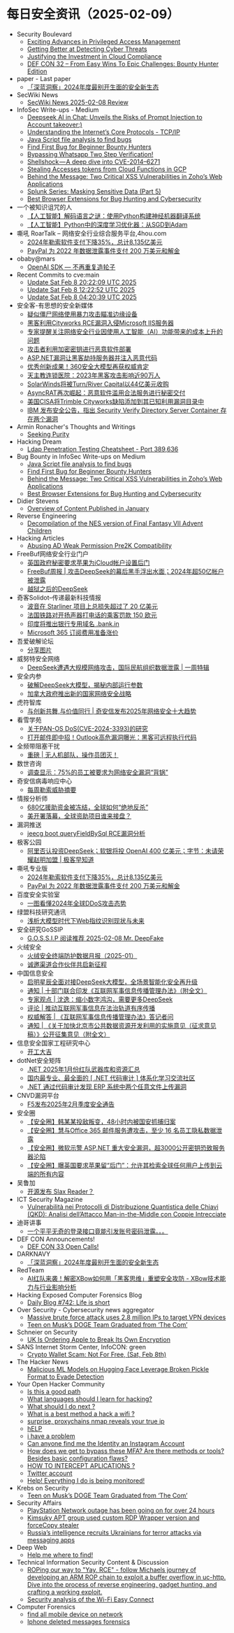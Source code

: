 # 每日安全资讯（2025-02-09）

- Security Boulevard
  - [Exciting Advances in Privileged Access Management](https://securityboulevard.com/2025/02/exciting-advances-in-privileged-access-management/)
  - [Getting Better at Detecting Cyber Threats](https://securityboulevard.com/2025/02/getting-better-at-detecting-cyber-threats/)
  - [Justifying the Investment in Cloud Compliance](https://securityboulevard.com/2025/02/justifying-the-investment-in-cloud-compliance/)
  - [DEF CON 32 – From Easy Wins To Epic Challenges: Bounty Hunter Edition](https://securityboulevard.com/2025/02/def-con-32-from-easy-wins-to-epic-challenges-bounty-hunter-edition/)
- paper - Last paper
  - [「深蓝洞察」2024年度最别开生面的安全新生态](https://paper.seebug.org/3275/)
- SecWiki News
  - [SecWiki News 2025-02-08 Review](http://www.sec-wiki.com/?2025-02-08)
- InfoSec Write-ups - Medium
  - [Deepseek AI in Chat: Unveils the Risks of Prompt Injection to Account takeover:)](https://infosecwriteups.com/deepseek-ai-in-chat-unveils-the-risks-of-prompt-injection-to-account-takeover-4c1927a38788?source=rss----7b722bfd1b8d---4)
  - [Understanding the Internet’s Core Protocols - TCP/IP](https://infosecwriteups.com/understanding-the-internets-core-protocols-1e2a63b31774?source=rss----7b722bfd1b8d---4)
  - [Java Script file analysis to find bugs](https://infosecwriteups.com/java-script-file-analysis-to-find-bugs-1fb865fee83e?source=rss----7b722bfd1b8d---4)
  - [Find First Bug for Beginner Bounty Hunters](https://infosecwriteups.com/find-first-bug-for-beginner-bounty-hunters-533f2da9dab1?source=rss----7b722bfd1b8d---4)
  - [Bypassing Whatsapp Two Step Verification!](https://infosecwriteups.com/bypassing-whatsapp-two-step-verification-1d7df1248712?source=rss----7b722bfd1b8d---4)
  - [Shellshock — A deep dive into CVE-2014–6271](https://infosecwriteups.com/shellshock-a-deep-dive-into-cve-2014-6271-3eb5b33e5de6?source=rss----7b722bfd1b8d---4)
  - [Stealing Accesses tokens from Cloud Functions in GCP](https://infosecwriteups.com/stealing-accesses-tokens-from-cloud-functions-in-gcp-e2593dd4a4bf?source=rss----7b722bfd1b8d---4)
  - [Behind the Message: Two Critical XSS Vulnerabilities in Zoho’s Web Applications](https://infosecwriteups.com/behind-the-message-two-critical-xss-vulnerabilities-in-zohos-web-applications-86aa42887129?source=rss----7b722bfd1b8d---4)
  - [Splunk Series: Masking Sensitive Data (Part 5)](https://infosecwriteups.com/splunk-series-masking-sensitive-data-part-5-d3240dd110c9?source=rss----7b722bfd1b8d---4)
  - [Best Browser Extensions for Bug Hunting and Cybersecurity](https://infosecwriteups.com/best-browser-extensions-for-bug-hunting-and-cybersecurity-77faf6bd8188?source=rss----7b722bfd1b8d---4)
- 一个被知识诅咒的人
  - [【人工智能】解码语言之谜：使用Python构建神经机器翻译系统](https://blog.csdn.net/nokiaguy/article/details/145513099)
  - [【人工智能】Python中的深度学习优化器：从SGD到Adam](https://blog.csdn.net/nokiaguy/article/details/145513088)
- 嘶吼 RoarTalk – 网络安全行业综合服务平台,4hou.com
  - [2024年勒索软件支付下降35%，总计8.135亿美元](https://www.4hou.com/posts/NGG8)
  - [PayPal 为 2022 年数据泄露事件支付 200 万美元和解金](https://www.4hou.com/posts/zA42)
- obaby@mars
  - [OpenAI SDK — 不再重复造轮子](https://h4ck.org.cn/2025/02/19153)
- Recent Commits to cve:main
  - [Update Sat Feb  8 20:22:09 UTC 2025](https://github.com/trickest/cve/commit/6c175b59733bf026ba83b958782c587ef5838b39)
  - [Update Sat Feb  8 12:22:52 UTC 2025](https://github.com/trickest/cve/commit/f3235fe7136658928ec90e42b3929882eb3118a3)
  - [Update Sat Feb  8 04:20:39 UTC 2025](https://github.com/trickest/cve/commit/974dc2643cc7128ba508a5b13d9734f2c36c079b)
- 安全客-有思想的安全新媒体
  - [疑似僵尸网络使用暴力攻击瞄准边缘设备](https://www.anquanke.com/post/id/303990)
  - [黑客利用Cityworks RCE漏洞入侵Microsoft IIS服务器](https://www.anquanke.com/post/id/303987)
  - [专家提醒关注网络安全行业因使用人工智能（AI）功能带来的成本上升的问题](https://www.anquanke.com/post/id/303984)
  - [攻击者利用加密密钥进行恶意软件部署](https://www.anquanke.com/post/id/303981)
  - [ASP.NET漏洞让黑客劫持服务器并注入恶意代码](https://www.anquanke.com/post/id/303978)
  - [优秀创新成果！360安全大模型再获权威肯定](https://www.anquanke.com/post/id/303969)
  - [天主教连锁医院：2023年黑客攻击影响近90万人](https://www.anquanke.com/post/id/303966)
  - [SolarWinds将被Turn/River Capital以44亿美元收购](https://www.anquanke.com/post/id/303963)
  - [AsyncRAT再次崛起：恶意软件滥用合法服务进行秘密交付](https://www.anquanke.com/post/id/303958)
  - [美国CISA将Trimble Cityworks缺陷添加到其已知利用漏洞目录中](https://www.anquanke.com/post/id/303955)
  - [IBM 发布安全公告，指出 Security Verify Directory Server Container 存在两个漏洞](https://www.anquanke.com/post/id/303950)
- Armin Ronacher's Thoughts and Writings
  - [Seeking Purity](http://lucumr.pocoo.org/2025/2/8/seeking-purity)
- Hacking Dream
  - [Ldap Penetration Testing Cheatsheet - Port 389,636](https://www.hackingdream.net/2025/02/ldap-penetration-testing-cheatsheet-port-389-port-636.html)
- Bug Bounty in InfoSec Write-ups on Medium
  - [Java Script file analysis to find bugs](https://infosecwriteups.com/java-script-file-analysis-to-find-bugs-1fb865fee83e?source=rss----7b722bfd1b8d--bug_bounty)
  - [Find First Bug for Beginner Bounty Hunters](https://infosecwriteups.com/find-first-bug-for-beginner-bounty-hunters-533f2da9dab1?source=rss----7b722bfd1b8d--bug_bounty)
  - [Behind the Message: Two Critical XSS Vulnerabilities in Zoho’s Web Applications](https://infosecwriteups.com/behind-the-message-two-critical-xss-vulnerabilities-in-zohos-web-applications-86aa42887129?source=rss----7b722bfd1b8d--bug_bounty)
  - [Best Browser Extensions for Bug Hunting and Cybersecurity](https://infosecwriteups.com/best-browser-extensions-for-bug-hunting-and-cybersecurity-77faf6bd8188?source=rss----7b722bfd1b8d--bug_bounty)
- Didier Stevens
  - [Overview of Content Published in January](https://blog.didierstevens.com/2025/02/08/overview-of-content-published-in-january-9/)
- Reverse Engineering
  - [Decompilation of the NES version of Final Fantasy VII Advent Children](https://www.reddit.com/r/ReverseEngineering/comments/1ikhw28/decompilation_of_the_nes_version_of_final_fantasy/)
- Hacking Articles
  - [Abusing AD Weak Permission Pre2K Compatibility](https://www.hackingarticles.in/abusing-ad-weak-permission-pre2k-compatibility/)
- FreeBuf网络安全行业门户
  - [英国政府秘密要求苹果为iCloud帐户设置后门](https://www.freebuf.com/articles/421272.html)
  - [FreeBuf周报 | 攻击DeepSeek的幕后黑手浮出水面；2024年超50亿帐户被泄露](https://www.freebuf.com/news/421263.html)
  - [越狱之后的DeepSeek](https://www.freebuf.com/articles/neopoints/421259.html)
- 奇客Solidot–传递最新科技情报
  - [波音在 Starliner 项目上总损失超过了 20 亿美元](https://www.solidot.org/story?sid=80504)
  - [法国铁路对开扬声器打电话的乘客罚款 150 欧元](https://www.solidot.org/story?sid=80503)
  - [印度将推出银行专用域名 .bank.in](https://www.solidot.org/story?sid=80502)
  - [Microsoft 365 订阅费用准备涨价](https://www.solidot.org/story?sid=80501)
- 吾爱破解论坛
  - [分享图片](https://mp.weixin.qq.com/s?__biz=MjM5Mjc3MDM2Mw==&mid=2651141696&idx=1&sn=0a14f4df05fb0bd3303b10853667c3b6&chksm=bd50a6148a272f0243160395f538c61a1be70d773f3dd72472b28038195a9fc834d1bbfff424&scene=58&subscene=0#rd)
- 威努特安全网络
  - [DeepSeek遭遇大规模网络攻击，国际民航组织数据泄露 | 一周特辑](https://mp.weixin.qq.com/s?__biz=MzAwNTgyODU3NQ==&mid=2651130925&idx=1&sn=c5c482139a1458a79f9f7c05afa6cc39&chksm=80e7169db7909f8bf5525ff5a17db30e090d0a5bae0a4bf42c9cc150f6552ef83dc75e655e0f&scene=58&subscene=0#rd)
- 安全内参
  - [破解DeepSeek大模型，揭秘内部运行参数](https://mp.weixin.qq.com/s?__biz=MzI4NDY2MDMwMw==&mid=2247513673&idx=1&sn=7a12aa615f1328b3ccd6f00b68d635ab&chksm=ebfaf169dc8d787fe2bbed4c146f004952f73826cba73364e8c1e7cba63b7b0950498a88814b&scene=58&subscene=0#rd)
  - [加拿大政府推出新的国家网络安全战略](https://mp.weixin.qq.com/s?__biz=MzI4NDY2MDMwMw==&mid=2247513673&idx=2&sn=f85f3d0f08d0288c8ed0b30649463a89&chksm=ebfaf169dc8d787f4bee2dfdaa913c92f86aa5e793456094628ff407567e62d20952e8322eff&scene=58&subscene=0#rd)
- 虎符智库
  - [与创新共舞,与价值同行 | 奇安信发布2025年网络安全十大趋势](https://mp.weixin.qq.com/s?__biz=MzIwNjYwMTMyNQ==&mid=2247492950&idx=1&sn=bdd02b5b8d3256bb540275782157b1a8&chksm=971d8854a06a0142f4f654a46d4213750a324bb01c97fc2b718b39b2e21b1c3c403971160dd2&scene=58&subscene=0#rd)
- 看雪学苑
  - [关于PAN-OS DoS(CVE-2024-3393)的研究](https://mp.weixin.qq.com/s?__biz=MjM5NTc2MDYxMw==&mid=2458589341&idx=1&sn=c57db95a9d3d5f4d3d5993b9e4d2398e&chksm=b18c281786fba101700fc813e084e65b0cbcf50b8690c4c0193b006c0228dc298b9dfb187189&scene=58&subscene=0#rd)
  - [打开邮件即中招！Outlook高危漏洞曝光：黑客可远程执行代码](https://mp.weixin.qq.com/s?__biz=MjM5NTc2MDYxMw==&mid=2458589341&idx=2&sn=698cf3be8150d9f8778afdf43da1a5ae&chksm=b18c281786fba10119471d2669a6ee3e5ea59ed667e0f945a2b14c65bca52e844932e4e21204&scene=58&subscene=0#rd)
- 全频带阻塞干扰
  - [重磅 | 无人机部队，操作员团灭！](https://mp.weixin.qq.com/s?__biz=MzIzMzE2OTQyNA==&mid=2648958413&idx=1&sn=9c6fb71ec64e54b29c53b218d6aba0c2&chksm=f09ef2b2c7e97ba4512dbc77dc686686fe506024b83b72cae3ab91c76bc701c02efb35270b60&scene=58&subscene=0#rd)
- 数世咨询
  - [调查显示：75%的员工被要求为网络安全漏洞“背锅”](https://mp.weixin.qq.com/s?__biz=MzkxNzA3MTgyNg==&mid=2247535347&idx=1&sn=0808616c79a4ed7ba6480d99bbb327f5&chksm=c144384ef633b158e939ba678d6f41044991803e662527a37e16277b07549c6729a87271e18b&scene=58&subscene=0#rd)
- 奇安信病毒响应中心
  - [每周勒索威胁摘要](https://mp.weixin.qq.com/s?__biz=MzI5Mzg5MDM3NQ==&mid=2247498249&idx=1&sn=4713fbf4b9a62af314a6d05b16cfed87&chksm=ec698a21db1e0337b87215b697cf1fd0ce712b16251a07679c4d0a20d2fdb82338638385bfd7&scene=58&subscene=0#rd)
- 情报分析师
  - [680亿援助资金被冻结，全球如何“绝地反杀”](https://mp.weixin.qq.com/s?__biz=MzA3Mjc1MTkwOA==&mid=2650559577&idx=1&sn=0d2f20d6447285c18a00d16a6b4f2aa9&chksm=87117a12b066f3046199580c951d9ae0a26fb22cb0b6990921783ac5617c5571de06640e4803&scene=58&subscene=0#rd)
  - [美开署落幕，全球资助项目谁来接盘？](https://mp.weixin.qq.com/s?__biz=MzA3Mjc1MTkwOA==&mid=2650559577&idx=2&sn=e7882ecb7f7ce6085face6d8b5fe4af0&chksm=87117a12b066f304bdd3e5f0e298215e3e634d852de477747f962cb46ac176fffdda027086b8&scene=58&subscene=0#rd)
- 漏洞推送
  - [jeecg boot queryFieldBySql RCE漏洞分析](https://mp.weixin.qq.com/s?__biz=MzU5MTExMjYwMA==&mid=2247485714&idx=1&sn=d2721f2a3ceb2471b5a257e93513b64f&chksm=fe32b9e5c94530f35ade04d90f80611efc881e3e30cb0e2ec02661c6e253734c31c0b5e2062d&scene=58&subscene=0#rd)
- 极客公园
  - [阿里否认投资DeepSeek；软银将投 OpenAI 400 亿美元；字节：未请荣耀赵明加盟 | 极客早知道](https://mp.weixin.qq.com/s?__biz=MTMwNDMwODQ0MQ==&mid=2653073479&idx=1&sn=9e23de479878ac6adb8d8c291c8245ed&chksm=7e57cdf1492044e7d9d30bd36d923e238b6c944ce5f4e98f534b3ea190a5128c300eff744671&scene=58&subscene=0#rd)
- 嘶吼专业版
  - [2024年勒索软件支付下降35%，总计8.135亿美元](https://mp.weixin.qq.com/s?__biz=MzI0MDY1MDU4MQ==&mid=2247581056&idx=1&sn=5ecfda0d951c036d77f3d60b2e2364dc&chksm=e9146dbade63e4ac15a9c8f4c4c0484a47cd6bdeddc3c6a160c12e6744e99ed9c60800a255e6&scene=58&subscene=0#rd)
  - [PayPal 为 2022 年数据泄露事件支付 200 万美元和解金](https://mp.weixin.qq.com/s?__biz=MzI0MDY1MDU4MQ==&mid=2247581056&idx=2&sn=a384a85b970e62955065d31054fd2ed0&chksm=e9146dbade63e4ac427028c378977467772ac47074a102b2b24ca89507eefcb8cafe0f3067b9&scene=58&subscene=0#rd)
- 百度安全实验室
  - [一图看懂2024年全球DDoS攻击态势](https://mp.weixin.qq.com/s?__biz=MzA3NTQ3ODI0NA==&mid=2247487636&idx=1&sn=f3ec1c1cac0fa03dc06305195ead62a1&chksm=9f6eb51fa8193c09c829990b50b04937b9ec9045303fe206eceb443edf11e5b6ba6c80d59570&scene=58&subscene=0#rd)
- 绿盟科技研究通讯
  - [浅析大模型时代下Web指纹识别现状与未来](https://mp.weixin.qq.com/s?__biz=MzIyODYzNTU2OA==&mid=2247498284&idx=1&sn=029b662ca7283b0701a75459a3377967&chksm=e84c5cf3df3bd5e59ffcb059aed33ac10569b635186a505da32fcb5f315eb26eb4d9879954a3&scene=58&subscene=0#rd)
- 安全研究GoSSIP
  - [G.O.S.S.I.P 阅读推荐 2025-02-08 Mr. DeepFake](https://mp.weixin.qq.com/s?__biz=Mzg5ODUxMzg0Ng==&mid=2247499685&idx=1&sn=2192b3d03b98204560ae0c5e42ea964b&chksm=c063d17cf714586aeab7c4db1d973a46815a8e2c51f05214d2231d1a4eea83367248310975e1&scene=58&subscene=0#rd)
- 火绒安全
  - [火绒安全终端防护数据月报（2025-01）](https://mp.weixin.qq.com/s?__biz=MzI3NjYzMDM1Mg==&mid=2247522029&idx=1&sn=511048e2912e3ef73b4f5d7412f978b4&chksm=eb7048d2dc07c1c4151554630273cbbc32d32fa02997bcf64e4c907c87b11ec85d965bf5f8de&scene=58&subscene=0#rd)
  - [诚邀渠道合作伙伴共启新征程](https://mp.weixin.qq.com/s?__biz=MzI3NjYzMDM1Mg==&mid=2247522029&idx=2&sn=d3c1c90446f867333ffb425a66065778&chksm=eb7048d2dc07c1c4cde4410b26ae7abeee4a82549a65020d0eb69e8d1ddffedcd54958dfa70d&scene=58&subscene=0#rd)
- 中国信息安全
  - [启明星辰全面对接DeepSeek大模型，全场景智能化安全再升级](https://mp.weixin.qq.com/s?__biz=MzA5MzE5MDAzOA==&mid=2664236274&idx=1&sn=e91ce8b77df27a2dfb590365ca94976d&chksm=8b58060bbc2f8f1df7aca5660a3c62ea6688e37b5df613de349d5a77f63483e9db248c503757&scene=58&subscene=0#rd)
  - [通知 | 十部门联合印发《互联网军事信息传播管理办法》（附全文）](https://mp.weixin.qq.com/s?__biz=MzA5MzE5MDAzOA==&mid=2664236274&idx=2&sn=07b0b13ef2f138cb5ed32d87505eb662&chksm=8b58060bbc2f8f1d248b880ad5540233038260f9a59a51894dc0ebe104227eaa3341feb48055&scene=58&subscene=0#rd)
  - [专家观点 | 沈逸：缩小数字鸿沟，需要更多DeepSeek](https://mp.weixin.qq.com/s?__biz=MzA5MzE5MDAzOA==&mid=2664236274&idx=3&sn=d2c2fa82cb70f8f522930fd0f1635a5b&chksm=8b58060bbc2f8f1d5ae98a24bbc5f944876393d28f71aae16665196b47fd82e39b753b57d11a&scene=58&subscene=0#rd)
  - [评论 | 推动互联网军事信息在法治轨道有序传播](https://mp.weixin.qq.com/s?__biz=MzA5MzE5MDAzOA==&mid=2664236274&idx=4&sn=8ecd4d2831a7405a83c5e9b765174f18&chksm=8b58060bbc2f8f1dffa50706101deb9f7d5748182f9ca846119fd7c410193b43097a16021bf8&scene=58&subscene=0#rd)
  - [权威解答 | 《互联网军事信息传播管理办法》答记者问](https://mp.weixin.qq.com/s?__biz=MzA5MzE5MDAzOA==&mid=2664236274&idx=5&sn=85eee2b7576e5ff7d92dd4212d5a9758&chksm=8b58060bbc2f8f1d226a09aff583a06883b2e2db2a70110e1a60da6d7a1d8a09d2c79d0ff4c9&scene=58&subscene=0#rd)
  - [通知 | 《关于加快北京市公共数据资源开发利用的实施意见（征求意见稿）》公开征集意见（附全文）](https://mp.weixin.qq.com/s?__biz=MzA5MzE5MDAzOA==&mid=2664236274&idx=6&sn=6e09491eefd574c1132918c14102bf3b&chksm=8b58060bbc2f8f1d2e80c6bfbf0c73dff43c6eef941ca719af33958cef906328991c1f5e0fa1&scene=58&subscene=0#rd)
- 信息安全国家工程研究中心
  - [开工大吉](https://mp.weixin.qq.com/s?__biz=MzU5OTQ0NzY3Ng==&mid=2247498794&idx=1&sn=d7a68c3dbd4ff60db4e8eaad1f906f68&chksm=feb67d39c9c1f42ffff5200522ba2796e49cf81239bcae14b019493993ce9f479a4270e00e5e&scene=58&subscene=0#rd)
- dotNet安全矩阵
  - [.NET 2025年1月份红队武器库和资源汇总](https://mp.weixin.qq.com/s?__biz=MzUyOTc3NTQ5MA==&mid=2247498815&idx=1&sn=8dc6f297de7e1180c1264303c2c6f471&chksm=fa5952d2cd2edbc493f88b9f9b3ccbd50390df3c25ef023632e7877596bef0d5be1c7e158f32&scene=58&subscene=0#rd)
  - [国内最专业、最全面的 [ .NET 代码审计 ] 体系化学习交流社区](https://mp.weixin.qq.com/s?__biz=MzUyOTc3NTQ5MA==&mid=2247498815&idx=2&sn=85710d2cfdfc5c86004a24ea6d99971e&chksm=fa5952d2cd2edbc4de88ff8ccaae64b2a76930ff977ce57ab574d7f163766486fa88c39660f8&scene=58&subscene=0#rd)
  - [.NET 通过代码审计发现 ERP 系统中两个任意文件上传漏洞](https://mp.weixin.qq.com/s?__biz=MzUyOTc3NTQ5MA==&mid=2247498815&idx=3&sn=9a01cd47406b7a4683da0dae1b3e9b18&chksm=fa5952d2cd2edbc442b759c403bdf0a059de4fa968c34f1b0caf0c87bbef6cd428d5f73435b5&scene=58&subscene=0#rd)
- CNVD漏洞平台
  - [F5发布2025年2月季度安全通告](https://mp.weixin.qq.com/s?__biz=MzU3ODM2NTg2Mg==&mid=2247495748&idx=1&sn=8c6a58f6c3dd203b1174ca7336ff2e35&chksm=fd74c08dca03499b73a4becee8c9fe9d7671a7ace7735244fe83cbf8829b985e22a7a8cb9a3f&scene=58&subscene=0#rd)
- 安全圈
  - [【安全圈】韩某某投敌叛变，48小时内被国安抓捕归案](https://mp.weixin.qq.com/s?__biz=MzIzMzE4NDU1OQ==&mid=2652067706&idx=1&sn=7f31eb8f0f2b9706fa2bb95c56de54b9&chksm=f36e7b3ac419f22c55d5a879ae1649b74b2ac428d3f0aad69792fe7d53a7ef10b37a1e2114a0&scene=58&subscene=0#rd)
  - [【安全圈】慧与Office 365 邮件服务遭攻击，至少 16 名员工隐私数据泄露](https://mp.weixin.qq.com/s?__biz=MzIzMzE4NDU1OQ==&mid=2652067706&idx=2&sn=3fed7e8c8d5ff870c7d74733e568e26f&chksm=f36e7b3ac419f22c852d52372641a9c901e8d3e3fe31e70be455704c42afe4bb03c8c7a56e0d&scene=58&subscene=0#rd)
  - [【安全圈】微软示警 ASP.NET 重大安全漏洞，超3000公开密钥恐致服务器沦陷](https://mp.weixin.qq.com/s?__biz=MzIzMzE4NDU1OQ==&mid=2652067706&idx=3&sn=42ec007bcefb5e73b814bbd77c03cb62&chksm=f36e7b3ac419f22c0aa5f3c78e3e31516b294c0da5d9a1a774b2f775fabec0b7b1f7b067ad5d&scene=58&subscene=0#rd)
  - [【安全圈】曝英国要求苹果留“后门”：允许其检索全球任何用户上传到云端的所有内容](https://mp.weixin.qq.com/s?__biz=MzIzMzE4NDU1OQ==&mid=2652067706&idx=4&sn=932d329534a041f36ccec808cef39b2e&chksm=f36e7b3ac419f22c829705ed01793daf3fe67cd1130f40f379dba879083a22597c71f1066db8&scene=58&subscene=0#rd)
- 吴鲁加
  - [开源发布 Slax Reader？](https://mp.weixin.qq.com/s?__biz=Mzg5NDY4ODM1MA==&mid=2247485184&idx=1&sn=5631150794f13f2af1509777b8340a76&chksm=c01a8a31f76d032737ce1151b4b5293e420adca18276fe745d55c96b334b6a287e25f73bfccf&scene=58&subscene=0#rd)
- ICT Security Magazine
  - [Vulnerabilità nei Protocolli di Distribuzione Quantistica delle Chiavi (QKD): Analisi dell’Attacco Man-in-the-Middle con Coppie Intrecciate](https://www.ictsecuritymagazine.com/articoli/qkd-distribuzione-quantistica-delle-chiavi/)
- 迪哥讲事
  - [一个平平无奇的登录接口竟能引发账号密码泄露。。。](https://mp.weixin.qq.com/s?__biz=MzIzMTIzNTM0MA==&mid=2247497053&idx=1&sn=91d7f7e22c6d6db8032665c677533a24&chksm=e8a5ff3edfd27628bf9a58720d45c2076abbfc9bbf8c06ea6dd91f2b60cfab4f45c08a5f4369&scene=58&subscene=0#rd)
- DEF CON Announcements!
  - [DEF CON 33 Open Calls!](https://defcon.org/html/defcon-33/dc-33-cfi.html)
- DARKNAVY
  - [「深蓝洞察」2024年度最别开生面的安全新生态](https://mp.weixin.qq.com/s?__biz=MzkyMjM5MTk3NQ==&mid=2247486504&idx=1&sn=fff708ca8372d5cf0183975c5d41dcc7&chksm=c1f448e0f683c1f6613ad03fa0ca5276f0d759940464c645756ad3c1e669f44e4bed94bdafb1&scene=58&subscene=0#rd)
- RedTeam
  - [AI红队来袭！解密XBow如何用「黑客思维」重塑安全攻防 - XBow技术能力与行业影响分析](https://mp.weixin.qq.com/s?__biz=Mzg5NjAxNjc5OQ==&mid=2247484043&idx=1&sn=2242396f541a9c23ae6a61e46d0ae5d3&chksm=c006ca7bf771436d2e177f29c9be6656568496e8c50493042a4d32dce2fb80e267dfcd554275&scene=58&subscene=0#rd)
- Hacking Exposed Computer Forensics Blog
  - [Daily Blog #742: Life is short](https://www.hecfblog.com/2025/02/daily-blog-742-life-is-short.html)
- Over Security - Cybersecurity news aggregator
  - [Massive brute force attack uses 2.8 million IPs to target VPN devices](https://www.bleepingcomputer.com/news/security/massive-brute-force-attack-uses-28-million-ips-to-target-vpn-devices/)
  - [Teen on Musk’s DOGE Team Graduated from ‘The Com’](https://krebsonsecurity.com/2025/02/teen-on-musks-doge-team-graduated-from-the-com/)
- Schneier on Security
  - [UK Is Ordering Apple to Break Its Own Encryption](https://www.schneier.com/blog/archives/2025/02/uk-is-ordering-apple-to-break-its-own-encryption.html)
- SANS Internet Storm Center, InfoCON: green
  - [Crypto Wallet Scam: Not For Free, (Sat, Feb 8th)](https://isc.sans.edu/diary/rss/31666)
- The Hacker News
  - [Malicious ML Models on Hugging Face Leverage Broken Pickle Format to Evade Detection](https://thehackernews.com/2025/02/malicious-ml-models-found-on-hugging.html)
- Your Open Hacker Community
  - [Is this a good path](https://www.reddit.com/r/HowToHack/comments/1ikrgms/is_this_a_good_path/)
  - [What languages should I learn for hacking?](https://www.reddit.com/r/HowToHack/comments/1ikcsqc/what_languages_should_i_learn_for_hacking/)
  - [What should I do next ?](https://www.reddit.com/r/HowToHack/comments/1ikq0fu/what_should_i_do_next/)
  - [What is a best method a hack a wifi ?](https://www.reddit.com/r/HowToHack/comments/1ikjwol/what_is_a_best_method_a_hack_a_wifi/)
  - [surprise, proxychains nmap reveals your true ip](https://www.reddit.com/r/HowToHack/comments/1ikryyn/surprise_proxychains_nmap_reveals_your_true_ip/)
  - [hELP](https://www.reddit.com/r/HowToHack/comments/1ikrp9t/help/)
  - [i have a problem](https://www.reddit.com/r/HowToHack/comments/1ikpif0/i_have_a_problem/)
  - [Can anyone find me the Identity an Instagram Account](https://www.reddit.com/r/HowToHack/comments/1ikoras/can_anyone_find_me_the_identity_an_instagram/)
  - [How does we get to bypass these MFA? Are there methods or tools? Besides basic configuration flaws?](https://www.reddit.com/r/HowToHack/comments/1ikojho/how_does_we_get_to_bypass_these_mfa_are_there/)
  - [HOW TO INTERCEPT APLICATIONS ?](https://www.reddit.com/r/HowToHack/comments/1ikk981/how_to_intercept_aplications/)
  - [Twitter account](https://www.reddit.com/r/HowToHack/comments/1ikjawm/twitter_account/)
  - [Help! Everything I do is being monitored!](https://www.reddit.com/r/HowToHack/comments/1iki7jd/help_everything_i_do_is_being_monitored/)
- Krebs on Security
  - [Teen on Musk’s DOGE Team Graduated from ‘The Com’](https://krebsonsecurity.com/2025/02/teen-on-musks-doge-team-graduated-from-the-com/)
- Security Affairs
  - [PlayStation Network outage has been going on for over 24 hours](https://securityaffairs.com/174005/hacking/playstation-network-global-outage.html)
  - [Kimsuky APT group used custom RDP Wrapper version and forceCopy stealer](https://securityaffairs.com/173991/apt/north-koreas-kimsuky-forcecopy-malware.html)
  - [Russia’s intelligence recruits Ukrainians for terror attacks via messaging apps](https://securityaffairs.com/173980/breaking-news/russias-intelligence-recruits-ukrainians-for-terror-attacks.html)
- Deep Web
  - [Help me where to find!](https://www.reddit.com/r/deepweb/comments/1ikv0yo/help_me_where_to_find/)
- Technical Information Security Content & Discussion
  - [ROPing our way to "Yay, RCE" - follow Michaels journey of developing an ARM ROP chain to exploit a buffer overflow in uc-http. Dive into the process of reverse engineering, gadget hunting, and crafting a working exploit.](https://www.reddit.com/r/netsec/comments/1ikr4kg/roping_our_way_to_yay_rce_follow_michaels_journey/)
  - [Security analysis of the Wi-Fi Easy Connect](https://www.reddit.com/r/netsec/comments/1ikqxsm/security_analysis_of_the_wifi_easy_connect/)
- Computer Forensics
  - [find all mobile device on network](https://www.reddit.com/r/computerforensics/comments/1ikwah3/find_all_mobile_device_on_network/)
  - [Iphone deleted messages forensics](https://www.reddit.com/r/computerforensics/comments/1ikj749/iphone_deleted_messages_forensics/)
